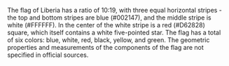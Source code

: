 The flag of Liberia has a ratio of 10:19, with three equal horizontal stripes - the top and bottom stripes are blue (#002147), and the middle stripe is white (#FFFFFF). In the center of the white stripe is a red (#D62828) square, which itself contains a white five-pointed star. The flag has a total of six colors: blue, white, red, black, yellow, and green. The geometric properties and measurements of the components of the flag are not specified in official sources.